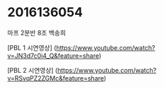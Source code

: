 # 2016136054


마프 2분반 8조 백송희

[PBL 1 시연영상] (https://www.youtube.com/watch?v=JN3d7c0i4_Q&feature=share)

[PBL 2 시연영상] (https://www.youtube.com/watch?v=RSvqPZ2ZGMc&feature=share)
